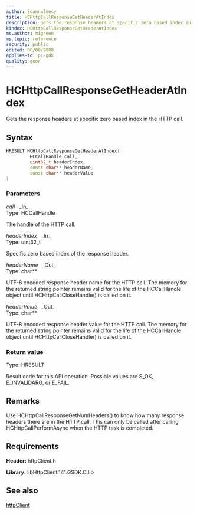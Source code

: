 ```yaml
---
author: joannaleecy
title: HCHttpCallResponseGetHeaderAtIndex
description: Gets the response headers at specific zero based index in the HTTP call.
kindex: HCHttpCallResponseGetHeaderAtIndex
ms.author: migreen
ms.topic: reference
security: public
edited: 00/00/0000
applies-to: pc-gdk
quality: good
---
```


# HCHttpCallResponseGetHeaderAtIndex  

Gets the response headers at specific zero based index in the HTTP call.  

## Syntax  
  
```cpp
HRESULT HCHttpCallResponseGetHeaderAtIndex(  
         HCCallHandle call,  
         uint32_t headerIndex,  
         const char** headerName,  
         const char** headerValue  
)  
```  
  
### Parameters  
  
*call* &nbsp;&nbsp;\_In\_  
Type: HCCallHandle  
  
The handle of the HTTP call.  
  
*headerIndex* &nbsp;&nbsp;\_In\_  
Type: uint32_t  
  
Specific zero based index of the response header.  
  
*headerName* &nbsp;&nbsp;\_Out\_  
Type: char**  
  
UTF-8 encoded response header name for the HTTP call. The memory for the returned string pointer remains valid for the life of the HCCallHandle object until HCHttpCallCloseHandle() is called on it.  
  
*headerValue* &nbsp;&nbsp;\_Out\_  
Type: char**  
  
UTF-8 encoded response header value for the HTTP call. The memory for the returned string pointer remains valid for the life of the HCCallHandle object until HCHttpCallCloseHandle() is called on it.  
  
  
### Return value  
Type: HRESULT
  
Result code for this API operation. Possible values are S_OK, E_INVALIDARG, or E_FAIL.
  
## Remarks  
  
Use HCHttpCallResponseGetNumHeaders() to know how many response headers there are in the HTTP call. This can only be called after calling HCHttpCallPerformAsync when the HTTP task is completed.
  
## Requirements  
  
**Header:** httpClient.h
  
**Library:** libHttpClient.141.GSDK.C.lib
  
## See also  
[httpClient](../httpclient_members.md)  
  
  